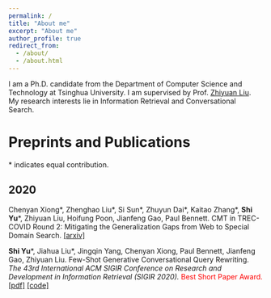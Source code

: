 ```yaml
---
permalink: /
title: "About me"
excerpt: "About me"
author_profile: true
redirect_from: 
  - /about/
  - /about.html
---
```


I am a Ph.D. candidate from the Department of Computer Science and Technology at Tsinghua University. I am supervised by Prof. [Zhiyuan Liu](http://nlp.csai.tsinghua.edu.cn/~lzy/index.html). My research interests lie in Information Retrieval and Conversational Search.

Preprints and Publications
======
\* indicates equal contribution.

2020
------
Chenyan Xiong\*, Zhenghao Liu\*, Si Sun\*, Zhuyun Dai\*, Kaitao Zhang\*, **Shi Yu**\*, Zhiyuan Liu, Hoifung Poon, Jianfeng Gao, Paul Bennett. CMT in TREC-COVID Round 2: Mitigating the Generalization Gaps from Web to Special Domain Search. [[arxiv]](https://arxiv.org/pdf/2011.01580.pdf) 

**Shi Yu**\*, Jiahua Liu\*, Jingqin Yang, Chenyan Xiong, Paul Bennett, Jianfeng Gao, Zhiyuan Liu. Few-Shot Generative Conversational Query Rewriting. _The 43rd International ACM SIGIR Conference on Research and Development in Information Retrieval (SIGIR 2020)._ <font color="red">Best Short Paper Award.</font> [[pdf]](https://dl.acm.org/doi/pdf/10.1145/3397271.3401323) [[code]](https://github.com/thunlp/ConversationQueryRewriter) 

